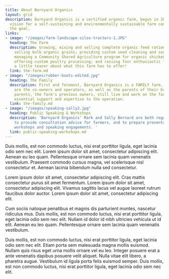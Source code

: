 ```yaml
---
title: About Barnyard Organics
layout: grid
description: Barnyard Organics is a certified organic farm, begun in 2003, where a
  vision for a self-sustaining and environmentally sustainable farm continues to be
  the goal.
links:
- image: "/images/farm-landscape-silos-tractors-1.JPG"
  heading: The Farm
  description: Growing, mixing and selling complete organic feed rations for livestock;
    selling bulk organic grains; providing custom seed cleaning and soybean roasting,
    managing a Community Shared Agriculture program for organic chicken and eggs;
    offering custom poultry processing; and raising four enthusiastic farm kids is
    a little teaser about what this farm has to offer!
  link: the-farm.md
- image: "/images/rubber-boots-edited.jpg"
  heading: The Family
  description: First and foremost, Barnyard Organics is a FAMILY farm.  Mark and Sally
    are the co-owners and operators, as well as the parents of their brood of four.  Mark's
    parents, the farm's previous owners, still live and work on the farm too, providing
    essential support and expertise to the operation.
  link: the-family.md
- image: "/images/speaking-sally2.jpg"
  heading: Public Speaking & Workshops
  description: 'Barnyard Organics’ Mark and Sally Bernard are both regularly asked
    to provide consultation advice for farmers, and to prepare presentations for educational
    workshops and speaking engagements. '
  link: public-speaking-workshops.md
---
```

Duis mollis, est non commodo luctus, nisi erat porttitor ligula, eget lacinia odio sem nec elit. Lorem ipsum dolor sit amet, consectetur adipiscing elit. Aenean eu leo quam. Pellentesque ornare sem lacinia quam venenatis vestibulum. Praesent commodo cursus magna, vel scelerisque nisl consectetur et. Aenean lacinia bibendum nulla sed consectetur.

Lorem ipsum dolor sit amet, consectetur adipiscing elit. Cras mattis consectetur purus sit amet fermentum. Lorem ipsum dolor sit amet, consectetur adipiscing elit. Vivamus sagittis lacus vel augue laoreet rutrum faucibus dolor auctor. Lorem ipsum dolor sit amet, consectetur adipiscing elit.

Cum sociis natoque penatibus et magnis dis parturient montes, nascetur ridiculus mus. Duis mollis, est non commodo luctus, nisi erat porttitor ligula, eget lacinia odio sem nec elit. Nullam id dolor id nibh ultricies vehicula ut id elit. Aenean eu leo quam. Pellentesque ornare sem lacinia quam venenatis vestibulum.

Duis mollis, est non commodo luctus, nisi erat porttitor ligula, eget lacinia odio sem nec elit. Etiam porta sem malesuada magna mollis euismod. Nullam quis risus eget urna mollis ornare vel eu leo. Integer posuere erat a ante venenatis dapibus posuere velit aliquet. Nulla vitae elit libero, a pharetra augue. Vestibulum id ligula porta felis euismod semper. Duis mollis, est non commodo luctus, nisi erat porttitor ligula, eget lacinia odio sem nec elit.

